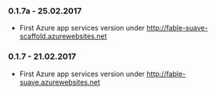 ### 0.1.7a - 25.02.2017
* First Azure app services version under http://fable-suave-scaffold.azurewebsites.net
### 0.1.7 - 21.02.2017
* First Azure app services version under http://fable-suave.azurewebsites.net
